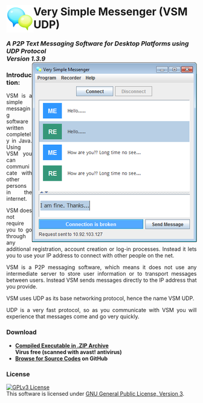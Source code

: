 
<h1>
<img src = "/resources/app-003.png" al="Icon" align="left">
Very Simple Messenger (VSM UDP)
</h1>
<h3>
<i>A P2P Text Messaging Software for Desktop Platforms using UDP Protocol<br>
Version 1.3.9</i><br>
<img src = "/screen_shot/s6.png" al="VSM UDP Main Window" align="right">
</h3>

<h3>Introduction:</h3>

<p align="justify">VSM is a simple messaging software written completely in Java.
Using VSM you can communicate with other persons in the internet.</p>
<p align="justify">VSM does not require you to go through any additional registration, account creation or log-in processes.
Instead it lets you to use your IP address to connect with other people on the net.</p>
<p align="justify">VSM is a P2P messaging software, which means it does not use any intermediate server
to store user information or to transport messages between users.
Instead VSM sends messages directly to the IP address that you provide.</p>
<p align="justify">VSM uses UDP as its base networking protocol, hence the name VSM UDP.</p>
<p align="justify">UDP is a very fast protocol, so as you communicate with VSM
you will experience that messages come and go very quickly.</p>

<h3>Download</h3>
<ul>
<li><b>
<a href="https://github.com/AKD92/Very-Simple-Messenger-V2/raw/master/final_distro/vsm_1.3.9.zip">
Compiled Executable in .ZIP Archive</a>
<br>
Virus free (scanned with avast! antivirus)
</b></li>
<li><b>
<a href="src/net/vsmudp">Browse for Source Codes</a> on GitHub
</b></li>
</ul>

<h3>License</h3>
<a rel="license" href="http://www.gnu.org/licenses/gpl-3.0-standalone.html"><img alt="GPLv3 License" style="border-width:0" src="http://www.gnu.org/graphics/gplv3-127x51.png" /></a><br />This software is licensed under <a rel="license" href="http://www.gnu.org/licenses/gpl-3.0-standalone.html">GNU General Public License, Version 3</a>.
